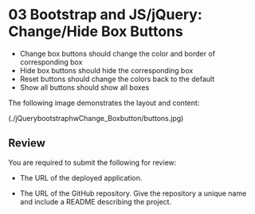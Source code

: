 # 03 Bootstrap and JS/jQuery: Change/Hide Box Buttons

* Change box buttons should change the color and border of corresponding box
* Hide box buttons should hide the corresponding box
* Reset buttons should change the colors back to the default
* Show all buttons should show all boxes


The following image demonstrates the layout and content:

(./jQuerybootstraphwChange_Boxbutton/buttons.jpg)

## Review

You are required to submit the following for review:

* The URL of the deployed application.

* The URL of the GitHub repository. Give the repository a unique name and include a README describing the project.


